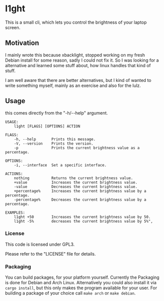 # l1ght

This is a small cli, which lets you control the brightness of your laptop screen.

## Motivation
I mainly wrote this because xbacklight, stopped working on my fresh Debian install for some reason, sadly I could not fix it. So I was looking for a alternative and learned some stuff about, how linux handles that kind of stuff.

I am well aware that there are better alternatives, but I kind of wanted to write something myself, mainly as an exercise and also for the lulz.

## Usage
this comes directly from the "-h/--help" argument.

```
USAGE:
    l1ght [FLAGS] [OPTIONS] ACTION

FLAGS:
    -h, --help       Prints this message.
    -V, --version    Prints the version.
    -p               Prints the current brightness value as a percentage.

OPTIONS:
    -i, --interface  Set a specific interface.

ACTIONS:
    nothing          Returns the current brightness value.
    +value           Increases the current brightness value.
    -value           Decreases the current brightness value.
    +percentage%     Increases the current brightness value by a percentage.
    -percentage%     Decreases the current brightness value by a percentage.

EXAMPLES:
    l1ght +50        Increases the current brightness value by 50.
    l1ght -5%        decreases the current brightness value by 5%",
```

### License
This code is licensed under GPL3.

Please refer to the "LICENSE" file for details.


### Packaging
You can build packages, for your platform yourself.
Currently the Packaging is done for Debian and Arch Linux.
Alternatively you could also install it via `cargo install`, but this only makes the program available for your user.
For building a package of your choice call `make arch` or `make debian`.
